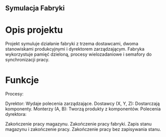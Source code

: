 ## Symulacja Fabryki
# Opis projektu
Projekt symuluje działanie fabryki z trzema dostawcami, dwoma stanowiskami produkcyjnymi i dyrektorem zarządzającym. Fabryka wykorzystuje pamięć dzieloną, procesy wielozadaniowe i semafory do synchronizacji pracy.

# Funkcje
Procesy:

Dyrektor: Wydaje polecenia zarządzające.
Dostawcy (X, Y, Z): Dostarczają komponenty.
Monterzy (A, B): Tworzą produkty z komponentów.
Polecenia dyrektora:

Zakończenie pracy magazynu.
Zakończenie pracy fabryki.
Zapis stanu magazynu i zakończenie pracy.
Zakończenie pracy bez zapisywania stanu.
